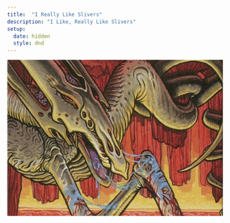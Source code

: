 ```yaml
---
title:  "I Really Like Slivers"
description: "I Like, Really Like Slivers"
setup:
  date: hidden
  style: dnd
---
```


![Clot Sliver](/assets/images/clot-sliver.jpg)
